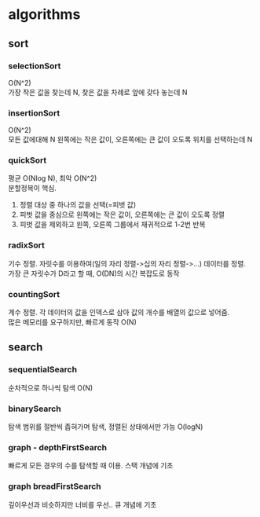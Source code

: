# algorithms

## sort

### selectionSort

O(N^2)  
가장 작은 값을 찾는데 N, 찾은 값을 차례로 앞에 갖다 놓는데 N

### insertionSort

O(N^2)  
모든 값에대해 N 왼쪽에는 작은 값이, 오른쪽에는 큰 값이 오도록 위치를 선택하는데 N

### quickSort

평균 O(Nlog N), 최악 O(N^2)  
분할정복이 핵심.

1. 정렬 대상 중 하나의 값을 선택(=피벗 값)
2. 피벗 값을 중심으로 왼쪽에는 작은 값이, 오른쪽에는 큰 값이 오도록 정렬
3. 피벗 값을 제외하고 왼쪽, 오른쪽 그룹에서 재귀적으로 1-2번 반복

### radixSort

기수 정렬. 자릿수를 이용하여(일의 자리 정렬->십의 자리 정렬->...) 데이터를 정렬.  
가장 큰 자릿수가 D라고 할 때, O(DN)의 시간 복잡도로 동작

### countingSort

계수 정렬. 각 데이터의 값을 인덱스로 삼아 값의 개수를 배열의 값으로 넣어줌.  
많은 메모리를 요구하지만, 빠르게 동작 O(N)

## search

### sequentialSearch

순차적으로 하나씩 탐색 O(N)

### binarySearch

탐색 범위를 절반씩 좁혀가며 탐색, 정렬된 상태에서만 가능 O(logN)

### graph - depthFirstSearch

빠르게 모든 경우의 수를 탐색할 때 이용. 스택 개념에 기초

### graph breadFirstSearch

깊이우선과 비슷하지만 너비를 우선.. 큐 개념에 기초

